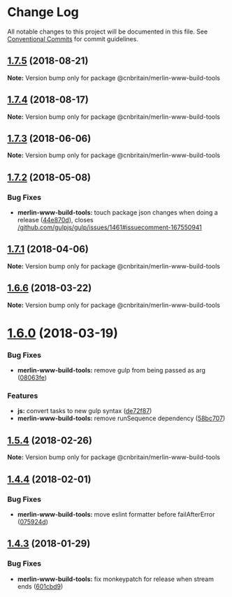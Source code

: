 # Change Log

All notable changes to this project will be documented in this file.
See [Conventional Commits](https://conventionalcommits.org) for commit guidelines.

<a name="1.7.5"></a>
## [1.7.5](https://github.com/cnduk/merlin-www-components/compare/@cnbritain/merlin-www-build-tools@1.7.4...@cnbritain/merlin-www-build-tools@1.7.5) (2018-08-21)




**Note:** Version bump only for package @cnbritain/merlin-www-build-tools

<a name="1.7.4"></a>
## [1.7.4](https://github.com/cnduk/merlin-www-components/compare/@cnbritain/merlin-www-build-tools@1.7.3...@cnbritain/merlin-www-build-tools@1.7.4) (2018-08-17)




**Note:** Version bump only for package @cnbritain/merlin-www-build-tools

<a name="1.7.3"></a>
## [1.7.3](https://github.com/cnduk/merlin-www-components/compare/@cnbritain/merlin-www-build-tools@1.7.2...@cnbritain/merlin-www-build-tools@1.7.3) (2018-06-06)




**Note:** Version bump only for package @cnbritain/merlin-www-build-tools

<a name="1.7.2"></a>
## [1.7.2](https://github.com/cnduk/merlin-www-components/compare/@cnbritain/merlin-www-build-tools@1.7.1...@cnbritain/merlin-www-build-tools@1.7.2) (2018-05-08)


### Bug Fixes

* **merlin-www-build-tools:** touch package json changes when doing a release ([44e870d](https://github.com/cnduk/merlin-www-components/commit/44e870d)), closes [/github.com/gulpjs/gulp/issues/1461#issuecomment-167550941](https://github.com//github.com/gulpjs/gulp/issues/1461/issues/issuecomment-167550941)




<a name="1.7.1"></a>
## [1.7.1](https://github.com/cnduk/merlin-www-components/compare/@cnbritain/merlin-www-build-tools@1.7.0...@cnbritain/merlin-www-build-tools@1.7.1) (2018-04-06)




**Note:** Version bump only for package @cnbritain/merlin-www-build-tools

<a name="1.6.6"></a>
## [1.6.6](https://github.com/cnduk/merlin-www-components/compare/@cnbritain/merlin-www-build-tools@1.6.2...@cnbritain/merlin-www-build-tools@1.6.6) (2018-03-22)




**Note:** Version bump only for package @cnbritain/merlin-www-build-tools

<a name="1.6.0"></a>
# [1.6.0](https://github.com/cnduk/merlin-www-components/compare/@cnbritain/merlin-www-build-tools@1.5.5...@cnbritain/merlin-www-build-tools@1.6.0) (2018-03-19)


### Bug Fixes

* **merlin-www-build-tools:** remove gulp from being passed as arg ([08063fe](https://github.com/cnduk/merlin-www-components/commit/08063fe))


### Features

* **js:** convert tasks to new gulp syntax ([de72f87](https://github.com/cnduk/merlin-www-components/commit/de72f87))
* **merlin-www-build-tools:** remove runSequence dependency ([58bc707](https://github.com/cnduk/merlin-www-components/commit/58bc707))




<a name="1.5.4"></a>
## [1.5.4](https://github.com/cnduk/merlin-www-components/compare/@cnbritain/merlin-www-build-tools@1.5.3...@cnbritain/merlin-www-build-tools@1.5.4) (2018-02-26)




**Note:** Version bump only for package @cnbritain/merlin-www-build-tools

<a name="1.4.4"></a>
## [1.4.4](https://github.com/cnduk/merlin-www-components/compare/@cnbritain/merlin-www-build-tools@1.4.3...@cnbritain/merlin-www-build-tools@1.4.4) (2018-02-01)


### Bug Fixes

* **merlin-www-build-tools:** move eslint formatter before failAfterError ([075924d](https://github.com/cnduk/merlin-www-components/commit/075924d))




<a name="1.4.3"></a>
## [1.4.3](https://github.com/cnduk/merlin-www-components/compare/@cnbritain/merlin-www-build-tools@1.4.2...@cnbritain/merlin-www-build-tools@1.4.3) (2018-01-29)


### Bug Fixes

* **merlin-www-build-tools:** fix monkeypatch for release when stream ends ([601cbd9](https://github.com/cnduk/merlin-www-components/commit/601cbd9))
